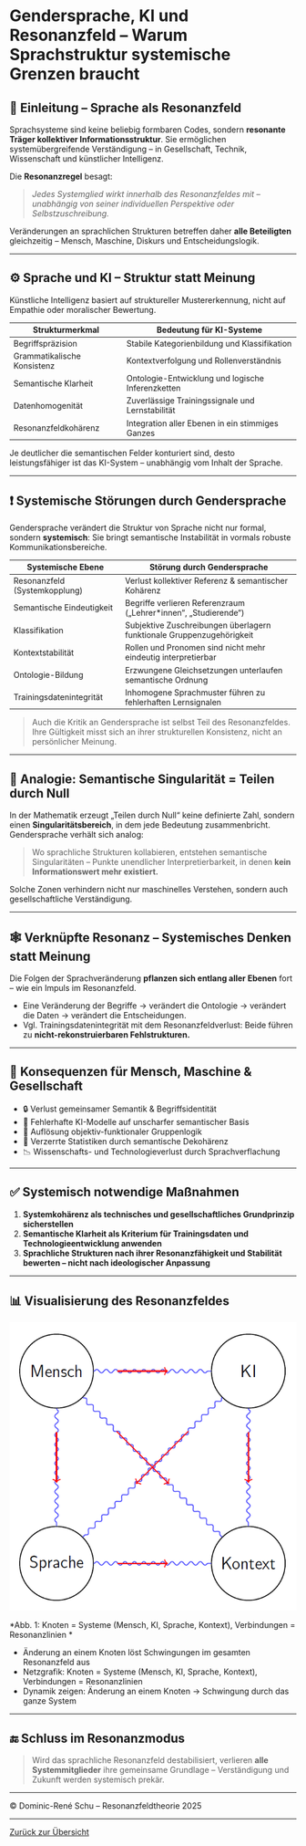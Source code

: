 # Gendersprache, KI und Resonanzfeld – Warum Sprachstruktur systemische Grenzen braucht

## 🧭 Einleitung – Sprache als Resonanzfeld

Sprachsysteme sind keine beliebig formbaren Codes, sondern **resonante Träger kollektiver Informationsstruktur**. Sie ermöglichen systemübergreifende Verständigung – in Gesellschaft, Technik, Wissenschaft und künstlicher Intelligenz.  

Die **Resonanzregel** besagt:  
> *Jedes Systemglied wirkt innerhalb des Resonanzfeldes mit – unabhängig von seiner individuellen Perspektive oder Selbstzuschreibung.*

Veränderungen an sprachlichen Strukturen betreffen daher **alle Beteiligten** gleichzeitig – Mensch, Maschine, Diskurs und Entscheidungslogik.

---

## ⚙️ Sprache und KI – Struktur statt Meinung

Künstliche Intelligenz basiert auf struktureller Mustererkennung, nicht auf Empathie oder moralischer Bewertung.  

| Strukturmerkmal              | Bedeutung für KI-Systeme                           |
|------------------------------|----------------------------------------------------|
| Begriffspräzision            | Stabile Kategorienbildung und Klassifikation       |
| Grammatikalische Konsistenz  | Kontextverfolgung und Rollenverständnis            |
| Semantische Klarheit         | Ontologie-Entwicklung und logische Inferenzketten  |
| Datenhomogenität             | Zuverlässige Trainingssignale und Lernstabilität   |
| Resonanzfeldkohärenz         | Integration aller Ebenen in ein stimmiges Ganzes   |

Je deutlicher die semantischen Felder konturiert sind, desto leistungsfähiger ist das KI-System – unabhängig vom Inhalt der Sprache.

---

## ❗ Systemische Störungen durch Gendersprache

Gendersprache verändert die Struktur von Sprache nicht nur formal, sondern **systemisch**: Sie bringt semantische Instabilität in vormals robuste Kommunikationsbereiche.

| Systemische Ebene             | Störung durch Gendersprache                                  |
|-------------------------------|--------------------------------------------------------------|
| Resonanzfeld (Systemkopplung) | Verlust kollektiver Referenz & semantischer Kohärenz         |
| Semantische Eindeutigkeit     | Begriffe verlieren Referenzraum („Lehrer\*innen“, „Studierende“) |
| Klassifikation                | Subjektive Zuschreibungen überlagern funktionale Gruppenzugehörigkeit |
| Kontextstabilität             | Rollen und Pronomen sind nicht mehr eindeutig interpretierbar |
| Ontologie-Bildung             | Erzwungene Gleichsetzungen unterlaufen semantische Ordnung    |
| Trainingsdatenintegrität      | Inhomogene Sprachmuster führen zu fehlerhaften Lernsignalen   |

> Auch die Kritik an Gendersprache ist selbst Teil des Resonanzfeldes. Ihre Gültigkeit misst sich an ihrer strukturellen Konsistenz, nicht an persönlicher Meinung.

---

## 🔄 Analogie: Semantische Singularität = Teilen durch Null

In der Mathematik erzeugt „Teilen durch Null“ keine definierte Zahl, sondern einen **Singularitätsbereich**, in dem jede Bedeutung zusammenbricht. Gendersprache verhält sich analog:

> Wo sprachliche Strukturen kollabieren, entstehen semantische Singularitäten – Punkte unendlicher Interpretierbarkeit, in denen **kein Informationswert mehr existiert.**

Solche Zonen verhindern nicht nur maschinelles Verstehen, sondern auch gesellschaftliche Verständigung.

---

## 🕸 Verknüpfte Resonanz – Systemisches Denken statt Meinung

Die Folgen der Sprachveränderung **pflanzen sich entlang aller Ebenen** fort – wie ein Impuls im Resonanzfeld.  

- Eine Veränderung der Begriffe → verändert die Ontologie → verändert die Daten → verändert die Entscheidungen.
- Vgl. Trainingsdatenintegrität mit dem Resonanzfeldverlust: Beide führen zu **nicht-rekonstruierbaren Fehlstrukturen.**

---

## 🧩 Konsequenzen für Mensch, Maschine & Gesellschaft

- 🔒 Verlust gemeinsamer Semantik & Begriffsidentität  
- 🧠 Fehlerhafte KI-Modelle auf unscharfer semantischer Basis  
- 💬 Auflösung objektiv-funktionaler Gruppenlogik  
- 🧮 Verzerrte Statistiken durch semantische Dekohärenz  
- 📉 Wissenschafts- und Technologieverlust durch Sprachverflachung  

---

## ✅ Systemisch notwendige Maßnahmen

1. **Systemkohärenz als technisches und gesellschaftliches Grundprinzip sicherstellen**  
2. **Semantische Klarheit als Kriterium für Trainingsdaten und Technologieentwicklung anwenden**  
3. **Sprachliche Strukturen nach ihrer Resonanzfähigkeit und Stabilität bewerten – nicht nach ideologischer Anpassung**

---

## 📊 Visualisierung des Resonanzfeldes

![Netzgrafik: Knoten = Systeme (Mensch, KI, Sprache, Kontext), Verbindungen = Resonanzlinien](../bilder/visualisierung_gendern.png)

*Abb. 1: Knoten = Systeme (Mensch, KI, Sprache, Kontext), Verbindungen = Resonanzlinien  *


- Änderung an einem Knoten löst Schwingungen im gesamten Resonanzfeld aus
- Netzgrafik: Knoten = Systeme (Mensch, KI, Sprache, Kontext), Verbindungen = Resonanzlinien  
- Dynamik zeigen: Änderung an einem Knoten → Schwingung durch das ganze System

---

## 🔚 Schluss im Resonanzmodus

> Wird das sprachliche Resonanzfeld destabilisiert, verlieren **alle Systemmitglieder** ihre gemeinsame Grundlage – Verständigung und Zukunft werden systemisch prekär.

---

© Dominic-René Schu – Resonanzfeldtheorie 2025

---

[Zurück zur Übersicht](../../../README.md)